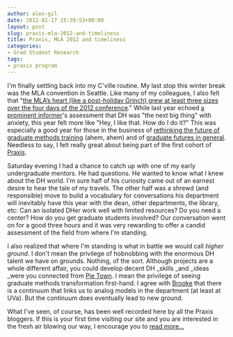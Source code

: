 ```yaml
---
author: alex-gil
date: 2012-01-17 15:39:53+00:00
layout: post
slug: praxis-mla-2012-and-timeliness
title: Praxis, MLA 2012 and timeliness
categories:
- Grad Student Research
tags:
- praxis program
---
```


I'm finally settling back into my C'ville routine. My last stop this winter break was the MLA convention in Seattle. Like many of my colleagues, I also felt that "[the MLA’s heart (like a post-holiday Grinch) grew at least three sizes over the four days of the 2012 conference](http://publishing.umich.edu/2012/01/16/mpub-mla/)." While last year echoed [a prominent informer](http://chronicle.com/blogs/brainstorm/pannapacker-at-mla-digital-humanities-triumphant/30915)'s assessment that DH was "the next big thing" with anxiety, this year felt more like "Hey, I like that. How do I do it?" This was especially a good year for those in the business of [rethinking the future of graduate methods training](http://www.uvasci.org/current-work/) (ahem, ahem) and of [graduate futures in general](http://mediacommons.futureofthebook.org/alt-ac/). Needless to say, I felt really great about being part of the first cohort of [Praxis](http://praxis.scholarslab.org).

Saturday evening I had a chance to catch up with one of my early undergraduate mentors. He had questions. He wanted to know what I knew about the DH world. I'm sure half of his curiosity came out of an earnest desire to hear the tale of my travels. The other half was a shrewd (and responsible) move to build a vocabulary for conversations his department will inevitably have this year with the dean, other departments, the library, etc: Can an isolated DHer work well with limited resources? Do you need a center? How do you get graduate students involved? Our conversation went on for a good three hours and it was very rewarding to offer a candid assessment of the field from where I'm standing. 

I also realized that where I'm standing is what in battle we would call _higher ground_. I don't mean the privilege of hobnobbing with the enormous DH talent we have on grounds. Nothing, of the sort. Although projects are a whole different affair, you could develop decent DH _skills _and _ideas _were you connected from [Pie Town](http://freecabinporn.com/). I mean the privilege of seeing graduate methods transformation first-hand. I agree with [Brooke](http://www.scholarslab.org/digital-humanities/project-management-and-graduate-training/) that there is a continuum that links us to analog models in the department (at least at UVa). But the continuum does eventually lead to new ground.

What I've seen, of course, has been well recorded here by all the Praxis bloggers. If this is your first time visiting our site and you are interested in the fresh air blowing our way, I encourage you to [read more...](http://www.scholarslab.org/blog/archives/)


